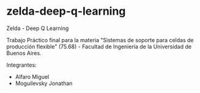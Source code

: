 # zelda-deep-q-learning
Zelda - Deep Q Learning

Trabajo Práctico final para la materia "Sistemas de soporte para celdas de producción flexible" (75.68) - Facultad de Ingeniería de la Universidad de Buenos Aires.

Integrantes:
* Alfaro Miguel
* Moguilevsky Jonathan

